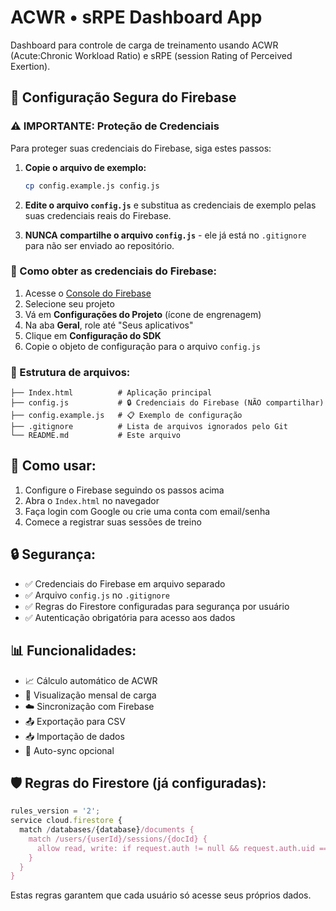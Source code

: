# ACWR • sRPE Dashboard App

Dashboard para controle de carga de treinamento usando ACWR (Acute:Chronic Workload Ratio) e sRPE (session Rating of Perceived Exertion).

## 🔐 Configuração Segura do Firebase

### ⚠️ IMPORTANTE: Proteção de Credenciais

Para proteger suas credenciais do Firebase, siga estes passos:

1. **Copie o arquivo de exemplo:**
   ```bash
   cp config.example.js config.js
   ```

2. **Edite o arquivo `config.js`** e substitua as credenciais de exemplo pelas suas credenciais reais do Firebase.

3. **NUNCA compartilhe o arquivo `config.js`** - ele já está no `.gitignore` para não ser enviado ao repositório.

### 🔧 Como obter as credenciais do Firebase:

1. Acesse o [Console do Firebase](https://console.firebase.google.com/)
2. Selecione seu projeto
3. Vá em **Configurações do Projeto** (ícone de engrenagem)
4. Na aba **Geral**, role até "Seus aplicativos"
5. Clique em **Configuração do SDK**
6. Copie o objeto de configuração para o arquivo `config.js`

### 📁 Estrutura de arquivos:

```
├── Index.html          # Aplicação principal
├── config.js           # 🔒 Credenciais do Firebase (NÃO compartilhar)
├── config.example.js   # 📋 Exemplo de configuração
├── .gitignore          # Lista de arquivos ignorados pelo Git
└── README.md           # Este arquivo
```

## 🚀 Como usar:

1. Configure o Firebase seguindo os passos acima
2. Abra o `Index.html` no navegador
3. Faça login com Google ou crie uma conta com email/senha
4. Comece a registrar suas sessões de treino

## 🔒 Segurança:

- ✅ Credenciais do Firebase em arquivo separado
- ✅ Arquivo `config.js` no `.gitignore`
- ✅ Regras do Firestore configuradas para segurança por usuário
- ✅ Autenticação obrigatória para acesso aos dados

## 📊 Funcionalidades:

- 📈 Cálculo automático de ACWR
- 📅 Visualização mensal de carga
- ☁️ Sincronização com Firebase
- 📤 Exportação para CSV
- 📥 Importação de dados
- 🔄 Auto-sync opcional

## 🛡️ Regras do Firestore (já configuradas):

```javascript
rules_version = '2';
service cloud.firestore {
  match /databases/{database}/documents {
    match /users/{userId}/sessions/{docId} {
      allow read, write: if request.auth != null && request.auth.uid == userId;
    }
  }
}
```

Estas regras garantem que cada usuário só acesse seus próprios dados.
